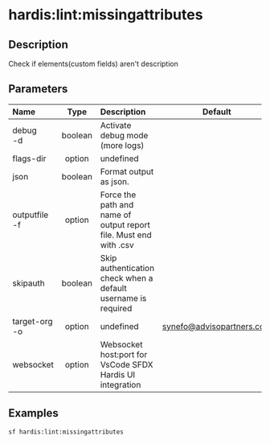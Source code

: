 <!-- This file has been generated with command 'sf hardis:doc:plugin:generate'. Please do not update it manually or it may be overwritten -->
# hardis:lint:missingattributes

## Description

Check if elements(custom fields) aren't description

## Parameters

| Name              |  Type   | Description                                                       |           Default           | Required | Options |
|:------------------|:-------:|:------------------------------------------------------------------|:---------------------------:|:--------:|:-------:|
| debug<br/>-d      | boolean | Activate debug mode (more logs)                                   |                             |          |         |
| flags-dir         | option  | undefined                                                         |                             |          |         |
| json              | boolean | Format output as json.                                            |                             |          |         |
| outputfile<br/>-f | option  | Force the path and name of output report file. Must end with .csv |                             |          |         |
| skipauth          | boolean | Skip authentication check when a default username is required     |                             |          |         |
| target-org<br/>-o | option  | undefined                                                         | <synefo@advisopartners.com> |          |         |
| websocket         | option  | Websocket host:port for VsCode SFDX Hardis UI integration         |                             |          |         |

## Examples

```shell
sf hardis:lint:missingattributes
```



